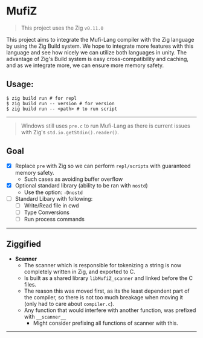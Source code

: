 # MufiZ

> This project uses the Zig `v0.11.0`

This project aims to integrate the Mufi-Lang compiler with the Zig language by using the 
Zig Build system. We hope to integrate more features with this language and see how nicely 
we can utilize both languages in unity. The advantage of Zig's Build system is easy cross-compatibility and caching, and as we integrate more, 
we can ensure more memory safety. 


## Usage: 

```shell
$ zig build run # for repl 
$ zig build run -- version # for version 
$ zig build run -- <path> # to run script 
```

---

> Windows still uses `pre.c` to run Mufi-Lang as there is current issues with Zig's `std.io.getStdin().reader()`. 

## Goal 

- [X] Replace `pre` with Zig so we can perform `repl/scripts` with guaranteed memory safety. 
    - Such cases as avoiding buffer overflow
- [X] Optional standard library (ability to be ran with `nostd`)
  - Use the option: `-Dnostd`
- [ ] Standard Libary with following: 
  - [ ] Write/Read file in cwd 
  - [ ] Type Conversions
  - [ ] Run process commands 

---

## Ziggified 
- **Scanner**
  - The scanner which is responsible for tokenizing a string is now completely written in Zig, and exported to C. 
  - Is built as a shared library `libMufiZ_scanner` and linked before the C files. 
  - The reason this was moved first, as its the least dependent part of the compiler, so there is not 
  too much breakage when moving it (only had to care about `compiler.c`). 
  - Any function that would interfere with another function, was prefixed with `__scanner__`
    - Might consider prefixing all functions of scanner with this. 

---


